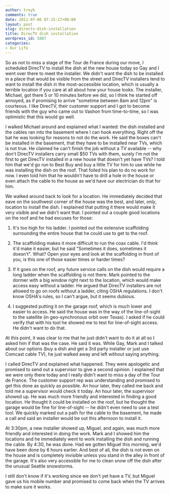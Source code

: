 ```yaml
---
author: troyh
comments: true
date: 2011-07-06 07:15:17+00:00
layout: post
slug: directv-dish-installation
title: DirecTV dish installation
wordpress_id: 5887
categories:
- Our Life
---
```


So as not to miss a stage of the Tour de France during our move, I scheduled DirecTV to install the dish at the new house today so Gay and I went over there to meet the installer. We didn't want the dish to be installed in a place that would be visible from the street and DirecTV installers tend to want to install the dish in the most-accessible location, which is usually a terrible location if you care at all about how your house looks. The installer, Michael, got there 5 or 10 minutes before we did, so I think he started off annoyed, as if promising to arrive "sometime between 8am and 12pm" is courteous. I like DirecTV, their customer support and I got to become friends with the guy who came out to Vashon from time-to-time, so I was optimistic that this would go well.

<!-- more -->

I walked Michael around and explained what I wanted: the dish installed and the cables ran into the basement where I can hook everything. Right off the bat he was looking for reasons to not do the work. He said the boxes can't be installed in the basement, that they have to be installed near TVs, which is not true. He claimed he can't finish the job without a TV available -- why don't DirecTV installers carry small $50 TVs with them, surely I'm not the first to get DirecTV installed in a new house that doesn't yet have TVs? I told him that we'd go run to Best Buy and buy a little TV for him to use while he was installing the dish on the roof. That foiled his plan to do no work for now. I even told him that he wouldn't have to drill a hole in the house or even attach the cable to the house as we'd have our electrician do that for him.

We walked around back to look for a location. He immediately decided that eave on the southwest corner of the house was the best, and later, _only_, location to install the dish. I explained that putting it there would make it very visible and we didn't want that. I pointed out a couple good locations on the roof and he had excuses for those:

1. It's too high for his ladder. I pointed out the extensive scaffolding surrounding the entire house that he could use to get to the roof.

2. The scaffolding makes it more difficult to run the coax cable. I'd think it'd make it easier, but he said "Sometimes it does, sometimes it doesn't". What? Open your eyes and look at the scaffolding in front of you, is this one of those easier times or harder times?

3. If it goes on the roof, any future service calls on the dish would require a long ladder when the scaffolding is not there. Mark pointed to the dormer with a big window right next to the location, which would make access easy without a ladder. He argued that DirecTV installers are not allowed to go on roofs without a ladder, citing OSHA regulations. I don't know OSHA's rules, so I can't argue, but it seems dubious.

4. I suggested putting it on the garage roof, which is much lower and easier to access. He said the house was in the way of the line-of-sight to the satellite (in geo-synchronous orbit over Texas). I asked if he could verify that with his tool he showed me to test for line-of-sight access. He didn't want to do that.

At this point, it was clear to me that he just didn't want to do it at all so I asked him if that was the case. He said it was. While Gay, Mark and I talked about our options (buy a dish and get a 3rd party installer or just use Comcast cable TV), he just walked away and left without saying anything.

I called DirecTV and explained what happened. They were apologetic and promised to send out a supervisor to give a second opinion. I explained that we were only there today and I really didn't want to miss a day of the Tour de France. The customer support rep was understanding and promised to get this done as quickly as possible. An hour later, they called me back and told me a supervisor would check it today. An hour later, the supervisor showed up. He was much more friendly and interested in finding a good location. He thought it could be installed on the roof, but he thought the garage would be fine for line-of-sight -- he didn't even need to use a test tool. We quickly marked out a path for the cable to the basement, he made a call and said an installer would be out this afternoon to install it.

At 3:30pm, a new installer showed up, Miguel, and again, was much more friendly and interested in doing the work. Mark and I showed him the locations and he immediately went to work installing the dish and running the cable. By 4:30, he was done. Had we gotten Miguel this morning, we'd have been done by 6 hours earlier. And best of all, the dish is not even on the house and is completely invisible unless you stand in the alley in front of the garage. It's also very accessible for me to clean snow off the dish after the unusual Seattle snowstorms.

I still don't know if it's working since we don't yet have a TV, but Miguel gave us his mobile number and promised to come back when the TV arrives to make sure it works.
